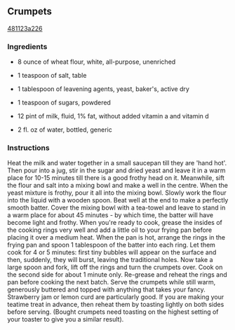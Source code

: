 ## Crumpets

[481123a226](http://www.food.com/recipe/crumpets-482758)

### Ingredients

 - 8 ounce of wheat flour, white, all-purpose, unenriched

 - 1 teaspoon of salt, table

 - 1 tablespoon of leavening agents, yeast, baker's, active dry

 - 1 teaspoon of sugars, powdered

 - 12 pint of milk, fluid, 1% fat, without added vitamin a and vitamin d

 - 2 fl. oz of water, bottled, generic

### Instructions

Heat the milk and water together in a small saucepan till they are 'hand hot'. Then pour into a jug, stir in the sugar and dried yeast and leave it in a warm place for 10-15 minutes till there is a good frothy head on it. Meanwhile, sift the flour and salt into a mixing bowl and make a well in the centre. When the yeast mixture is frothy, pour it all into the mixing bowl. Slowly work the flour into the liquid with a wooden spoon. Beat well at the end to make a perfectly smooth batter. Cover the mixing bowl with a tea-towel and leave to stand in a warm place for about 45 minutes - by which time, the batter will have become light and frothy. When you're ready to cook, grease the insides of the cooking rings very well and add a little oil to your frying pan before placing it over a medium heat. When the pan is hot, arrange the rings in the frying pan and spoon 1 tablespoon of the batter into each ring. Let them cook for 4 or 5 minutes: first tiny bubbles will appear on the surface and then, suddenly, they will burst, leaving the traditional holes. Now take a large spoon and fork, lift off the rings and turn the crumpets over. Cook on the second side for about 1 minute only. Re-grease and reheat the rings and pan before cooking the next batch. Serve the crumpets while still warm, generously buttered and topped with anything that takes your fancy. Strawberry jam or lemon curd are particularly good. If you are making your teatime treat in advance, then reheat them by toasting lightly on both sides before serving. (Bought crumpets need toasting on the highest setting of your toaster to give you a similar result).